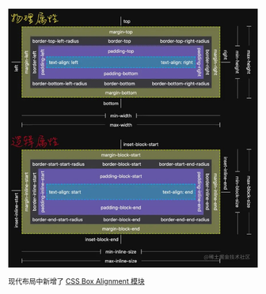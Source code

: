 ![](https://raw.githubusercontent.com/SilverCoin0214/XavierCoinPic/main/image/%08js/202301301456011.png)



现代布局中新增了 [CSS Box Alignment 模块](https://link.juejin.cn/?target=https%3A%2F%2Fwww.w3.org%2FTR%2Fcss-align-3%2F "https://www.w3.org/TR/css-align-3/")

